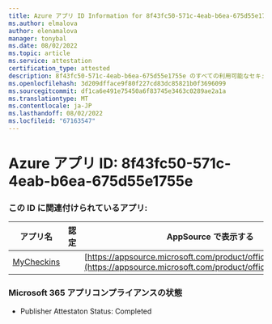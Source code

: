 ```yaml
---
title: Azure アプリ ID Information for 8f43fc50-571c-4eab-b6ea-675d55e1755e
ms.author: elmalova
author: elenamalova
manager: tonybal
ms.date: 08/02/2022
ms.topic: article
ms.service: attestation
certification_type: attested
description: 8f43fc50-571c-4eab-b6ea-675d55e1755e のすべての利用可能なセキュリティとコンプライアンス情報。
ms.openlocfilehash: 3d209dfface9f80f227cd83dc85821b0f3696099
ms.sourcegitcommit: df1ca6e491e75450a6f83745e3463c0289ae2a1a
ms.translationtype: MT
ms.contentlocale: ja-JP
ms.lasthandoff: 08/02/2022
ms.locfileid: "67163547"
---
```

# <a name="azure-app-id-8f43fc50-571c-4eab-b6ea-675d55e1755e"></a>Azure アプリ ID: 8f43fc50-571c-4eab-b6ea-675d55e1755e


### <a name="apps-associated-with-this-id"></a>この ID に関連付けられているアプリ:
| **アプリ名** | **認定** | **AppSource で表示する** |
|--------------|---------------|-----------------------|
| [MyCheckins](../forward/WA200004375.md) |  | [https://appsource.microsoft.com/product/office/WA200004375](https://appsource.microsoft.com/product/office/WA200004375) |

### <a name="microsoft-365-app-compliance-status"></a>Microsoft 365 アプリコンプライアンスの状態
- Publisher Attestaton Status: Completed

